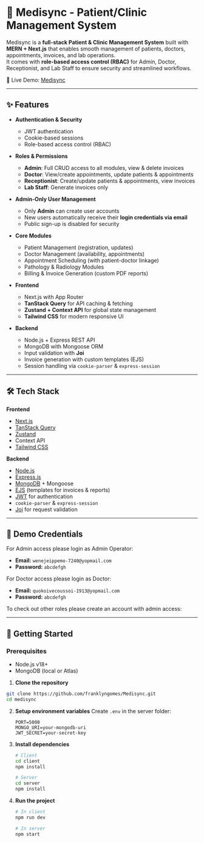 # 🏥 Medisync - Patient/Clinic Management System

Medisync is a **full-stack Patient & Clinic Management System** built with **MERN + Next.js** that enables smooth management of patients, doctors, appointments, invoices, and lab operations.  
It comes with **role-based access control (RBAC)** for Admin, Doctor, Receptionist, and Lab Staff to ensure security and streamlined workflows.

🚀 Live Demo: [Medisync](https://medisync-frontend-b06k.onrender.com/)

---

## ✨ Features

- **Authentication & Security**
  - JWT authentication
  - Cookie-based sessions
  - Role-based access control (RBAC)

- **Roles & Permissions**
  - **Admin**: Full CRUD access to all modules, view & delete invoices
  - **Doctor**: View/create appointments, update patients & appointments
  - **Receptionist**: Create/update patients & appointments, view invoices
  - **Lab Staff**: Generate invoices only

- **Admin-Only User Management**
  - Only **Admin** can create user accounts
  - New users automatically receive their **login credentials via email**
  - Public sign-up is disabled for security

- **Core Modules**
  - Patient Management (registration, updates)
  - Doctor Management (availability, appointments)
  - Appointment Scheduling (with patient-doctor linkage)
  - Pathology & Radiology Modules
  - Billing & Invoice Generation (custom PDF reports)

- **Frontend**
  - Next.js with App Router
  - **TanStack Query** for API caching & fetching
  - **Zustand + Context API** for global state management
  - **Tailwind CSS** for modern responsive UI

- **Backend**
  - Node.js + Express REST API
  - MongoDB with Mongoose ORM
  - Input validation with **Joi**
  - Invoice generation with custom templates (EJS)
  - Session handling via `cookie-parser` & `express-session`

---

## 🛠️ Tech Stack

**Frontend**  
- [Next.js](https://nextjs.org/)  
- [TanStack Query](https://tanstack.com/query/latest)  
- [Zustand](https://zustand-demo.pmnd.rs/)  
- Context API  
- [Tailwind CSS](https://tailwindcss.com/)  

**Backend**  
- [Node.js](https://nodejs.org/)  
- [Express.js](https://expressjs.com/)  
- [MongoDB](https://www.mongodb.com/) + Mongoose  
- [EJS](https://ejs.co/) (templates for invoices & reports)  
- [JWT](https://jwt.io/) for authentication  
- `cookie-parser` & `express-session`  
- [Joi](https://joi.dev/) for request validation  

---

## 🔐 Demo Credentials

For Admin access please login as Admin Operator:

- **Email:** `wenejeippemo-7240@yopmail.com`  
- **Password:** `abcdefgh`

For Doctor access please login as Doctor:
- **Email:** `quokoivecoussoi-1913@yopmail.com`  
- **Password:** `abcdefgh`
  
To check out other roles please create an account with admin access:

---

## 🚦 Getting Started

### Prerequisites
- Node.js v18+
- MongoDB (local or Atlas)

1. **Clone the repository**
```bash
git clone https://github.com/franklyngomes/Medisync.git
cd medisync
```
2. **Setup environment variables**
  Create `.env` in the server folder:

   ```env
   PORT=5000
   MONGO_URI=your-mongodb-uri
   JWT_SECRET=your-secret-key
   ```
3. **Install dependencies**

   ```bash
   # Client
   cd client
   npm install

   # Server
   cd server
   npm install
   ```

4. **Run the project**

   ```bash
   # In client
   npm run dev

   # In server
   npm start
   ```
